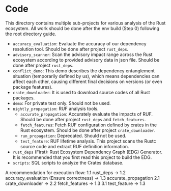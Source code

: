 # Code

This directory contains multiple sub-projects for various analysis of the Rust ecosystem. All work should be done after the env build (Step 0) following the root directory guide.

- `accuracy_evaluation`: Evaluate the accuracy of our dependency resolution tool. Should be done after project `rust_deps`.
- `advisory_scanner`: Scan the advisory impact range across the Rust ecosystem according to provided advisory data in json file. Should be done after project `rust_deps`.
- `conflict_demo`: This demo describes the dependency entanglement situation (temporarily defined by us), which means dependencies can affect each other, causing different final decisions on versions (or even package features).
- `crate_downloader`: It is used to download source codes of all Rust packages.
- `demo`: For private test only. Should not be used.
- `nightly_propagation`: RUF analysis tools.
  - `accurate_propagation`: Accurately evaluate the impacts of RUF. Should be done after project `rust_deps` and `fetch_features`.
  - `fetch_features`: Fetch RUF configuration defined by crates in the Rust ecosystem. Should be done after project `crate_downloader`.
  - `run_propagation`: Deprecated. Should not be used.
  - `test_feature`: RUF lifetime analysis. This project scans the Rustc source code and extract RUF definition information.
- `rust_deps` (First): Rust Ecosystem Dependency Graph (EDG) Generator. It is recommended that you first read this project to build the EDG.
- `scripts`: SQL scripts to analyze the Crates database.


A recommendation for execution flow:
1.1 rust_deps         -> 1.2 accuracy_evaluation (Ensure correctness)   -> 1.3 accurate_propagation
2.1 crate_downloader  -> 2.2 fetch_features -> 1.3
3.1 test_feature      -> 1.3
